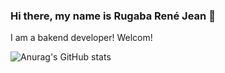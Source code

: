 ### Hi there, my name is Rugaba René Jean 👋

I am a bakend developer! Welcom!



![Anurag's GitHub stats](https://github-readme-stats.vercel.app/api?username=ReneRugaba&theme=calm&show_icons=true)
